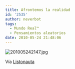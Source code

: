```yaml
---
title: Afrontemos la realidad
id: '2535'
author: neverbot
tags:
  - Mundo Real™
  - Pensamientos aleatorios
date: 2010-05-24 21:48:06
---
```


![201005242147.jpg](./201005242147.jpg)

Vía [Listonauta](http://listo.tumblr.com/post/615110213)